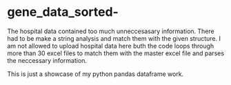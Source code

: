 # gene_data_sorted-
The hospital data contained too much unneccesasary information. There had to be make a string analysis and match them with the given structure. 
I am not allowed to upload hospital data here buth the code loops through more than 30 excel files to match them with the master excel file and parses the neccessary information. 

This is just a showcase of my python pandas dataframe work. 
